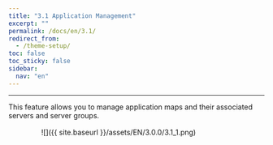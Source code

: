 ```yaml
---
title: "3.1 Application Management"
excerpt: ""
permalink: /docs/en/3.1/
redirect_from:
  - /theme-setup/
toc: false
toc_sticky: false
sidebar:
  nav: "en"
---
```



---

This feature allows you to manage application maps and their associated servers and server groups.

ㅤㅤㅤㅤㅤ![]({{ site.baseurl }}/assets/EN/3.0.0/3.1_1.png)

